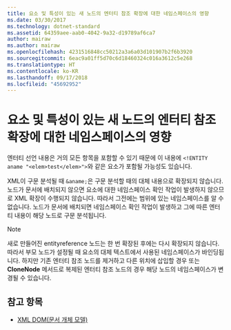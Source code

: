 ```yaml
---
title: 요소 및 특성이 있는 새 노드의 엔터티 참조 확장에 대한 네임스페이스의 영향
ms.date: 03/30/2017
ms.technology: dotnet-standard
ms.assetid: 64359aee-aab0-4042-9a32-d19789af6ca7
author: mairaw
ms.author: mairaw
ms.openlocfilehash: 4231516848cc50212a3a6a03d101907b2f6b3920
ms.sourcegitcommit: 6eac9a01ff5d70c6d18460324c016a3612c5e268
ms.translationtype: HT
ms.contentlocale: ko-KR
ms.lasthandoff: 09/17/2018
ms.locfileid: "45692952"
---
```

# <a name="namespace-affect-on-entity-reference-expansion-for-new-nodes-containing-elements-and-attributes"></a>요소 및 특성이 있는 새 노드의 엔터티 참조 확장에 대한 네임스페이스의 영향
엔터티 선언 내용은 거의 모든 항목을 포함할 수 있기 때문에 이 내용에 `<!ENTITY aname "<elem>test</elem>">`와 같은 요소가 포함될 가능성도 있습니다.  
  
 XML이 구문 분석될 때 `&aname;`은 구문 분석할 때의 대체 내용으로 확장되지 않습니다. 노드가 문서에 배치되지 않으면 요소에 대한 네임스페이스 확인 작업이 발생하지 않으므로 XML 확장이 수행되지 않습니다. 따라서 그전에는 범위에 있는 네임스페이스를 알 수 없습니다. 노드가 문서에 배치되면 네임스페이스 확인 작업이 발생하고 그에 따른 엔터티 내용이 해당 노드로 구문 분석됩니다.  
  
> [!NOTE]
>  새로 만들어진 entityreference 노드는 한 번 확장된 후에는 다시 확장되지 않습니다. 따라서 부모 노드가 설정될 때 요소의 대체 텍스트에서 사용된 네임스페이스가 바인딩됩니다. 하지만 기존 엔터티 참조 노드를 제거하고 다른 위치에 삽입할 경우 또는 **CloneNode** 메서드로 복제된 엔터티 참조 노드의 경우 해당 노드의 네임스페이스가 변경될 수 있습니다.  
  
## <a name="see-also"></a>참고 항목

- [XML DOM(문서 개체 모델)](../../../../docs/standard/data/xml/xml-document-object-model-dom.md)
